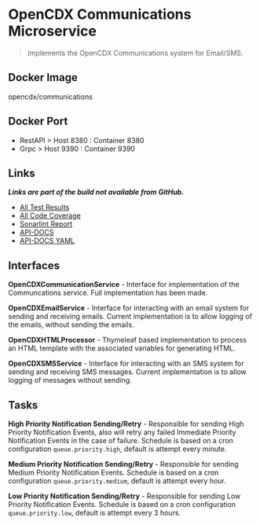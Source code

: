 # OpenCDX Communications Microservice
> Implements the OpenCDX Communications system for Email/SMS.

## Docker Image
opencdx/communications

## Docker Port
- RestAPI > Host 8380 : Container 8380
- Grpc > Host 9390 : Container 9390

## Links
_**Links are part of the build not available from GitHub.**_
- [All Test Results](build/reports/tests/test/index.html)
- [All Code Coverage](build/reports/jacoco/test/html/index.html)
- [Sonarlint Report](build/reports/sonarlint/sonarlintMain.html)
- [API-DOCS](http://localhost:8380/api-docs)
- [API-DOCS YAML](http://localhost:8380/api-docs.yaml)
## Interfaces
**OpenCDXCommunicationService** - Interface for implementation of the Communcations service.  Full implementation has been made.

**OpenCDXEmailService** - Interface for interacting with an email system for sending and receiving emails. Current implementation is to allow logging of the emails, without sending the emails.

**OpenCDXHTMLProcessor** - Thymeleaf based implementation to process an HTML template with the associated variables for generating HTML.

**OpenCDXSMSService** - Interface for interacting with an SMS system for sending and receiving SMS messages.  Current implementation is to allow logging of messages without sending.

## Tasks
**High Priority Notification Sending/Retry** - Responsible for sending High Priority Notification Events, also will retry any failed Immediate Priority Notification Events in the case of failure. Schedule is based on a cron configuration `queue.priority.high`, default is attempt every minute.

**Medium Priority Notification Sending/Retry** - Responsible for sending Medium Priority Notification Events. Schedule is based on a cron configuration `queue.priority.medium`, default is attempt every hour.

**Low Priority Notification Sending/Retry** - Responsible for sending Low Priority Notification Events. Schedule is based on a cron configuration `queue.priority.low`, default is attempt every 3 hours.

